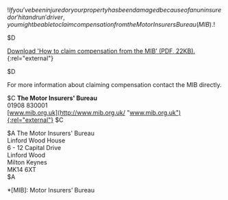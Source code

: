 $!If you’ve been injured or your property has been damaged because of an uninsured or 'hit and run' driver, you might be able to claim compensation from the Motor Insurers Bureau (MIB).$!

$D

[Download 'How to claim compensation from the MIB’ (PDF, 22KB).](http://www.direct.gov.uk/prod_consum_dg/groups/dg_digitalassets/@dg/@en/@motor/documents/digitalasset/dg_068757.pdf "Download 'How to claim compensation from the MIB’ (PDF, 22KB)"){:rel="external"} 

$D

For more information about claiming compensation contact the MIB directly.

$C
**The Motor Insurers' Bureau**  
01908 830001  
[www.mib.org.uk](http://www.mib.org.uk/ "www.mib.org.uk"){:rel="external"} 
$C

$A
The Motor Insurers' Bureau  
Linford Wood House  
6 - 12 Capital Drive  
Linford Wood  
Milton Keynes  
MK14 6XT  
$A

*[MIB]: Motor Insurers’ Bureau
